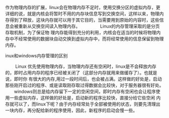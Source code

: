 作为物理内存的扩展，linux会在物理内存不足时，使用交换分区的虚拟内存，更详细的说，就是内核会将暂时不用的内存块信息写到交换空间，这样以来，物理内存得到了释放，这块内存就可以用于其它目的，当需要用到原始的内容时，这些信息会被重新从交换空间读入物理内存。 
　　 
　　Linux的内存管理采取的是分页存取机制，为了保证物 理内存能得到充分的利用，内核会在适当的时候将物理内存中不经常使用的数据块自动交换到虚拟内存中，而将经常使用的信息保留到物理内存。


inux和windows内存管理的区别


　　 Linux 优先使用物理内存，当物理内存还有空闲时，linux是不会释放内存的，即时占用内存的程序已经被关闭了（这部分内存就用来做缓存了）。也就是说，即时你 有很大的内存,用过一段时间后，也会被占满。这样做的好处是，启动那些刚开启过的程序、或是读取刚存取过得数据会比较快，对于服务器很有好处。 
　　windows则总是给内存留下一定的空闲空间，即时内存有空闲也会让程序使用一些虚拟内存，这样做的好处是，启动新的程序比较快，直接分给它些空闲 内存就可以了，而linux下呢？由于内存经常处于全部被使用的状态，则要先清理出一块内存，再分配给新的程序使用，因此，新程序的启动会慢一些。